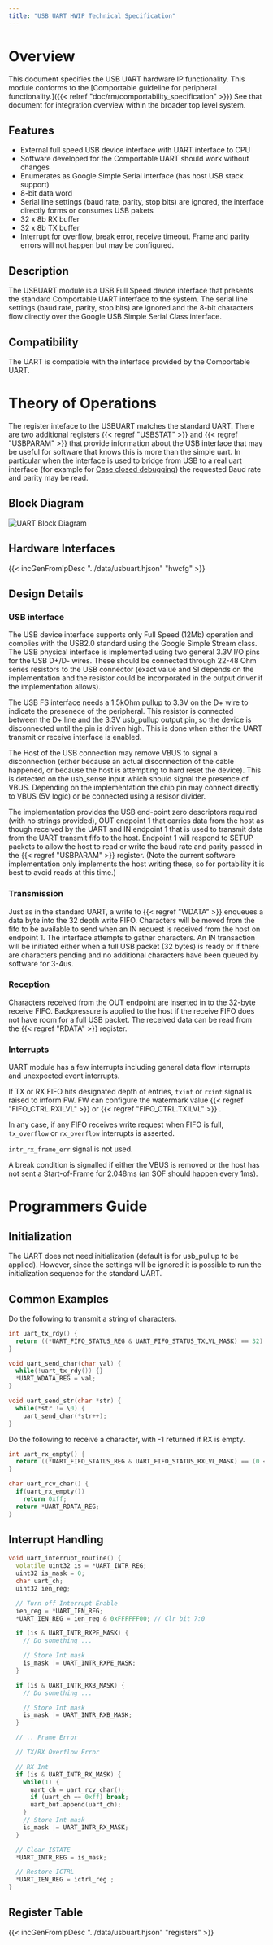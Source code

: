 ```yaml
---
title: "USB UART HWIP Technical Specification"
---
```


# Overview

This document specifies the USB UART hardware IP functionality. This module
conforms to the
[Comportable guideline for peripheral functionality.]({{< relref "doc/rm/comportability_specification" >}})
See that document for integration overview within the broader
top level system.


## Features

- External full speed USB device interface with UART interface to CPU
- Software developed for the Comportable UART should work without changes
- Enumerates as Google Simple Serial interface (has host USB stack support)
- 8-bit data word
- Serial line settings (baud rate, parity, stop bits) are ignored,
  the interface directly forms or consumes USB pakets
- 32 x 8b RX buffer
- 32 x 8b TX buffer
- Interrupt for overflow, break error, receive timeout. Frame and
  parity errors will not happen but may be configured.

## Description

The USBUART module is a USB Full Speed device interface that presents
the standard Comportable UART interface to the system. The serial line
settings (baud rate, parity, stop bits) are ignored and the 8-bit
characters flow directly over the Google USB Simple Serial Class
interface.

## Compatibility

The UART is compatible with the interface provided by the Comportable UART.

# Theory of Operations

The register inteface to the USBUART matches the standard UART. There
are two additional registers {{< regref "USBSTAT" >}} and {{< regref "USBPARAM" >}} that provide
information about the USB interface that may be useful for software
that knows this is more than the simple uart. In particular when the
interface is used to bridge from USB to a real uart interface (for
example for [Case closed
debugging](https://chromium.googlesource.com/chromiumos/platform/ec/+/master/board/servo_micro/ccd.md))
the requested Baud rate and parity may be read.


## Block Diagram

![UART Block Diagram](block_diagram.svg)

## Hardware Interfaces

{{< incGenFromIpDesc "../data/usbuart.hjson" "hwcfg" >}}

## Design Details

### USB interface

The USB device interface supports only Full Speed (12Mb) operation and
complies with the USB2.0 standard using the Google Simple Stream
class. The USB physical interface is implemented using two general
3.3V I/O pins for the USB D+/D- wires. These should be connected
through 22-48 Ohm series resistors to the USB connector (exact value
and SI depends on the implementation and the resistor could be
incorporated in the output driver if the implementation allows).

The USB FS interface needs a 1.5kOhm pullup to 3.3V on the D+ wire to
indicate the presenece of the peripheral. This resistor is connected
between the D+ line and the 3.3V usb_pullup output pin, so the device
is disconnected until the pin is driven high. This is done when either
the UART transmit or receive interface is enabled.

The Host of the USB connection may remove VBUS to signal a
disconnection (either because an actual disconnection of the cable
happened, or because the host is attempting to hard reset the
device). This is detected on the usb_sense input which should signal
the presence of VBUS. Depending on the implementation the chip pin may
connect directly to VBUS (5V logic) or be connected using a resisor
divider.

The implementation provides the USB end-point zero descriptors
required (with no strings provided), OUT endpoint 1 that carries data
from the host as though received by the UART and IN endpoint 1 that is
used to transmit data from the UART transmit fifo to the
host. Endpoint 1 will respond to SETUP packets to allow the host to
read or write the baud rate and parity passed in the {{< regref "USBPARAM" >}}
register. (Note the current software implementation only implements
the host writing these, so for portability it is best to avoid reads
at this time.)

### Transmission

Just as in the standard UART, a write to {{< regref "WDATA" >}} enqueues a data byte
into the 32 depth write FIFO. Characters will be moved from the fifo
to be available to send when an IN request is received from the host
on endpoint 1. The interface attempts to gather characters. An IN
transaction will be initiated either when a full USB packet (32 bytes)
is ready or if there are characters pending and no additional
characters have been queued by software for 3-4us.


### Reception

Characters received from the OUT endpoint are inserted in to the
32-byte receive FIFO. Backpressure is applied to the host if the
receive FIFO does not have room for a full USB packet.
The received data can be read from the {{< regref "RDATA" >}} register.

### Interrupts

UART module has a few interrupts including general data flow interrupts and
unexpected event interrupts.

If TX or RX FIFO hits designated depth of entries, `txint` or `rxint`
signal is raised to inform FW.  FW can configure the watermark value
{{< regref "FIFO_CTRL.RXILVL" >}} or {{< regref "FIFO_CTRL.TXILVL" >}} .

In any case, if any FIFO receives write request when FIFO is full,
`tx_overflow` or `rx_overflow` interrupts is asserted.

`intr_rx_frame_err` signal is not used.

A break condition is signalled if either the VBUS is removed or the
host has not sent a Start-of-Frame for 2.048ms (an SOF should happen
every 1ms).

# Programmers Guide

## Initialization

The UART does not need initialization (default is for usb_pullup to be
applied).  However, since the settings will be ignored it is possible
to run the initialization sequence for the standard UART.


## Common Examples

Do the following to transmit a string of characters.

```cpp
int uart_tx_rdy() {
  return ((*UART_FIFO_STATUS_REG & UART_FIFO_STATUS_TXLVL_MASK) == 32) ? 0 : 1;
}

void uart_send_char(char val) {
  while(!uart_tx_rdy()) {}
  *UART_WDATA_REG = val;
}

void uart_send_str(char *str) {
  while(*str != \0) {
    uart_send_char(*str++);
}
```

Do the following to receive a character, with -1 returned if RX is empty.

```cpp
int uart_rx_empty() {
  return ((*UART_FIFO_STATUS_REG & UART_FIFO_STATUS_RXLVL_MASK) == (0 << 6)) ? 1 : 0;
}

char uart_rcv_char() {
  if(uart_rx_empty())
    return 0xff;
  return *UART_RDATA_REG;
}
```

## Interrupt Handling

```cpp
void uart_interrupt_routine() {
  volatile uint32 is = *UART_INTR_REG;
  uint32 is_mask = 0;
  char uart_ch;
  uint32 ien_reg;

  // Turn off Interrupt Enable
  ien_reg = *UART_IEN_REG;
  *UART_IEN_REG = ien_reg & 0xFFFFFF00; // Clr bit 7:0

  if (is & UART_INTR_RXPE_MASK) {
    // Do something ...

    // Store Int mask
    is_mask |= UART_INTR_RXPE_MASK;
  }

  if (is & UART_INTR_RXB_MASK) {
    // Do something ...

    // Store Int mask
    is_mask |= UART_INTR_RXB_MASK;
  }

  // .. Frame Error

  // TX/RX Overflow Error

  // RX Int
  if (is & UART_INTR_RX_MASK) {
    while(1) {
      uart_ch = uart_rcv_char();
      if (uart_ch == 0xff) break;
      uart_buf.append(uart_ch);
    }
    // Store Int mask
    is_mask |= UART_INTR_RX_MASK;
  }

  // Clear ISTATE
  *UART_INTR_REG = is_mask;

  // Restore ICTRL
  *UART_IEN_REG = ictrl_reg ;
}
```

## Register Table

{{< incGenFromIpDesc "../data/usbuart.hjson" "registers" >}}
